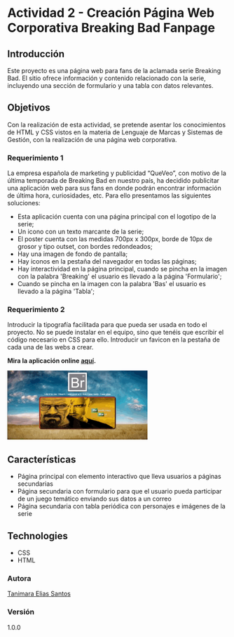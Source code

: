 # Actividad 2 - Creación Página Web Corporativa Breaking Bad Fanpage

## Introducción

Este proyecto es una página web para fans de la aclamada serie Breaking Bad. El sitio ofrece información y contenido relacionado con la serie, incluyendo una sección de formulario y una tabla con datos relevantes.

## Objetivos

Con la realización de esta actividad, se pretende asentar los conocimientos de HTML y CSS vistos en la materia de Lenguaje de Marcas y Sistemas de Gestión, con la realización de una página web corporativa.

### Requerimiento 1
La empresa española de marketing y publicidad “QueVeo”, con motivo de la última temporada de Breaking Bad en nuestro país, ha decidido publicitar una aplicación web para sus fans en donde podrán encontrar información de última hora, curiosidades, etc. Para ello presentamos las siguientes soluciones:

- Esta aplicación cuenta con una página principal con el logotipo de la serie;
- Un icono con un texto marcante de la serie;
- El poster cuenta con las medidas 700px x 300px, borde de 10px de grosor y tipo outset, con bordes redondeados;
- Hay una imagen de fondo de pantalla;
- Hay iconos en la pestaña del navegador en todas las páginas;
- Hay interactividad en la página principal, cuando se pincha en la imagen con la palabra 'Breaking' el usuario es llevado a la página 'Formulario';
- Cuando se pincha en la imagen con la palabra 'Bas' el usuario es llevado a la página 'Tabla';

### Requerimiento 2
Introducir la tipografía facilitada para que pueda ser usada en todo el proyecto.
No se puede instalar en el equipo, sino que tenéis que escribir el código necesario en CSS para ello.
Introducir un favicon en la pestaña de cada una de las webs a crear.

**Mira la aplicación online [aquí](https://tanimaraeliassantos.github.io/breakingbadfanpage/).**

![Breaking Bad Showcase](img/breakingbadshowcase.gif)

## Características

- Página principal con elemento interactivo que lleva usuarios a páginas secundarias
- Página secundaria con formulario para que el usuario pueda participar de un juego temático enviando sus datos a un correo
- Página secundaria con tabla periódica con personajes e imágenes de la serie

## Technologies

- CSS
- HTML

### Autora

[Tanimara Elias Santos](https://github.com/tanimaraeliassantos)

### Versión

1.0.0
 
